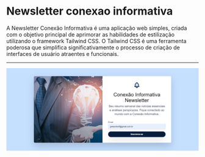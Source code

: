 # Newsletter conexao informativa

A Newsletter Conexão Informativa é uma aplicação web simples, criada com o objetivo principal de aprimorar as habilidades de estilização utilizando o framework Tailwind CSS. O Tailwind CSS é uma ferramenta poderosa que simplifica significativamente o processo de criação de interfaces de usuário atraentes e funcionais.
- - -
![Projeto newsletter conexao informativa](https://github.com/Greisonboff/newsletter-conexao-informativa/blob/main/image/newsletter-conexao-informativa.vercel.app_.png?raw=true)
